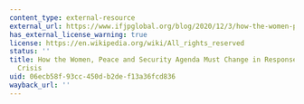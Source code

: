 ```yaml
---
content_type: external-resource
external_url: https://www.ifjpglobal.org/blog/2020/12/3/how-the-women-peace-and-security-agenda-must-change-in-response-to-the-climate-crisis-nbsp
has_external_license_warning: true
license: https://en.wikipedia.org/wiki/All_rights_reserved
status: ''
title: How the Women, Peace and Security Agenda Must Change in Response to the Climate
  Crisis
uid: 06ecb58f-93cc-450d-b2de-f13a36fcd836
wayback_url: ''
---
```

